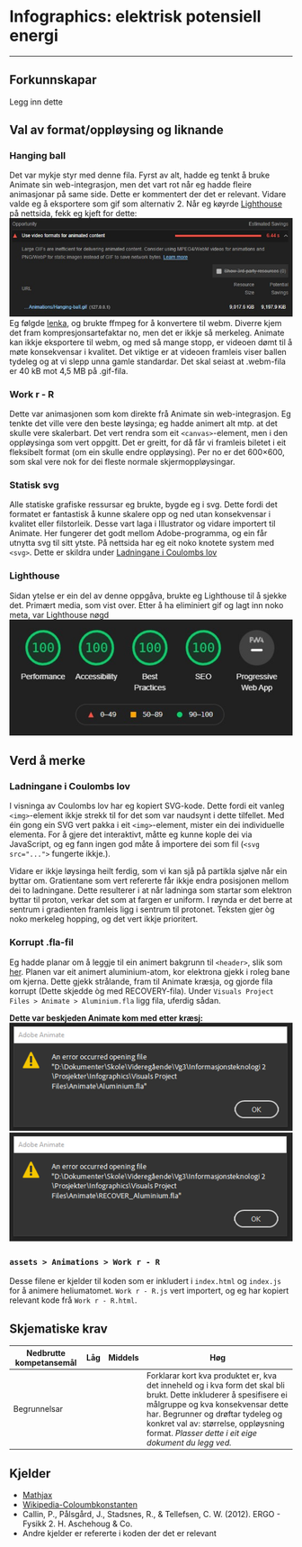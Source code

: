 # Infographics: elektrisk potensiell energi

-------------------------------------------

## Forkunnskapar

Legg inn dette

## Val av format/oppløysing og liknande

### Hanging ball

Det var mykje styr med denne fila. Fyrst av alt, hadde eg tenkt å bruke Animate sin web-integrasjon, men det vart rot når eg hadde fleire animasjonar på same side. Dette er kommentert der det er relevant. Vidare valde eg å eksportere som gif som alternativ 2. Når eg køyrde [Lighthouse](https://developers.google.com/web/tools/lighthouse) på nettsida, fekk eg kjeft for dette:
![Large GIFs are inefficient for delivering animated content. Consider using MPEG4/WebM for animations ans PNG/WebP for static images instead of GIF to save network bytes.](./assets/READMEimages/LighthouseGIF.jpg)
Eg følgde [lenka](https://web.dev/efficient-animated-content/?utm_source=lighthouse&utm_medium=devtools), og brukte ffmpeg for å konvertere til webm. Diverre kjem det fram kompresjonsartefaktar no, men det er ikkje så merkeleg. Animate kan ikkje eksportere til webm, og med så mange stopp, er videoen dømt til å møte konsekvensar i kvalitet. Det viktige er at videoen framleis viser ballen tydeleg og at vi slepp unna gamle standardar. Det skal seiast at .webm-fila er 40 kB mot 4,5 MB på .gif-fila.

### Work r - R

Dette var animasjonen som kom direkte frå Animate sin web-integrasjon. Eg tenkte det ville vere den beste løysinga; eg hadde animert alt mtp. at det skulle vere skalerbart. Det vert rendra som eit `<canvas>`-element, men i den oppløysinga som vert oppgitt. Det er greitt, for då får vi framleis biletet i eit fleksibelt format (om ein skulle endre oppløysing). Per no er det 600×600, som skal vere nok for dei fleste normale skjermoppløysingar.

### Statisk svg

Alle statiske grafiske ressursar eg brukte, bygde eg i svg. Dette fordi det formatet er fantastisk å kunne skalere opp og ned utan konsekvensar i kvalitet eller filstorleik. Desse vart laga i Illustrator og vidare importert til Animate. Her fungerer det godt mellom Adobe-programma, og ein får utnytta svg til sitt ytste. På nettsida har eg eit noko knotete system med `<svg>`. Dette er skildra under [Ladningane i Coulombs lov](./README.md#Ladningane-i-Coulombs-lov)

### Lighthouse

Sidan ytelse er ein del av denne oppgåva, brukte eg Lighthouse til å sjekke det. Primært media, som vist over. Etter å ha eliminiert gif og lagt inn noko meta, var Lighthouse nøgd
![4x 100 poeng frå Lighthouse](./assets/READMEimages/Lighthouse100.jpg)

## Verd å merke

### Ladningane i Coulombs lov

I visninga av Coulombs lov har eg kopiert SVG-kode. Dette fordi eit vanleg `<img>`-element ikkje strekk til for det som var naudsynt i dette tilfellet. Med éin gong ein SVG vert pakka i eit `<img>`-element, mister ein dei individuelle elementa. For å gjere det interaktivt, måtte eg kunne kople dei via JavaScript, og eg fann ingen god måte å importere dei som fil (`<svg src="...">` fungerte ikkje.).

Vidare er ikkje løysinga heilt ferdig, som vi kan sjå på partikla sjølve når ein byttar om. Gratientane som vert refererte får ikkje endra posisjonen mellom dei to ladningane. Dette resulterer i at når ladninga som startar som elektron byttar til proton, verkar det som at fargen er uniform. I røynda er det berre at sentrum i gradienten framleis ligg i sentrum til protonet. Teksten gjer òg noko merkeleg hopping, og det vert ikkje prioritert.

### Korrupt .fla-fil

Eg hadde planar om å leggje til ein animert bakgrunn til `<header>`, slik som [her](https://tympanus.net/Development/AnimatedHeaderBackgrounds/index3.html). Planen var eit animert aluminium-atom, kor elektrona gjekk i roleg bane om kjerna. Dette gjekk strålande, fram til Animate kræsja, og gjorde fila korrupt (Dette skjedde òg med RECOVERY-fila). Under `Visuals Project Files > Animate > Aluminium.fla` ligg fila, uferdig sådan.

**Dette var beskjeden Animate kom med etter kræsj:**
![Aluminium.fla er korrupt](./assets/READMEimages/Corrupt_Aluminium.png) ![RECOVERY-fila til Aluminium.fla er korrupt](./assets/READMEimages/Corrupt_Aluminium_Recovery.png)

### `assets > Animations > Work r - R`

Desse filene er kjelder til koden som er inkludert i `index.html` og `index.js` for å animere heliumatomet. `Work r - R.js` vert importert, og eg har kopiert relevant kode frå `Work r - R.html`.

## Skjematiske krav

Nedbrutte kompetansemål| Låg | Middels | Høg
-----------------------|-----|---------|----
 Begrunnelsar          |     |         | Forklarar kort kva produktet er, kva det inneheld og i kva form det skal bli brukt. Dette inkluderer å spesifisere ei målgruppe og kva konsekvensar dette har. Begrunner og drøftar tydeleg og konkret val av: størrelse, oppløysning format. _Plasser dette i eit eige dokument du legg ved._

## Kjelder

- [Mathjax](https://www.mathjax.org/)
- [Wikipedia-Coloumbkonstanten](https://en.wikipedia.org/wiki/Coulomb_constant)
- Callin, P., Pålsgård, J., Stadsnes, R., & Tellefsen, C. W. (2012). ERGO - Fysikk 2. H. Aschehoug & Co.
- Andre kjelder er refererte i koden der det er relevant
